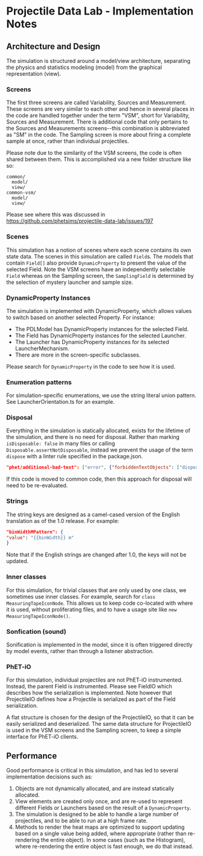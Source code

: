 # Projectile Data Lab - Implementation Notes

## Architecture and Design

The simulation is structured around a model/view architecture, separating the physics and statistics modeling (model)
from the graphical representation (view).

### Screens

The first three screens are called Variability, Sources and Measurement. These screens are very similar to each other
and hence in several places in the code are handled together under the term "VSM", short for Variability, Sources and
Measurement. There is additional code that only pertains to the Sources and Measurements screens--this combination is
abbreviated as "SM" in the code. The Sampling screen is more about firing a complete sample at once, rather than
individual projectiles.

Please note due to the similarity of the VSM screens, the code is often shared between them. This is accomplished via a
new folder structure like so:

```
common/
  model/
  view/
common-vsm/
  model/
  view/
```

Please see where this was discussed in https://github.com/phetsims/projectile-data-lab/issues/197

### Scenes

This simulation has a notion of scenes where each scene contains its own state data. The scenes in this simulation are
called `Field`s. The models that contain `Field[]` also provide `DynamicProperty` to present the value of the selected
Field. Note the VSM screens have an independently selectable `Field` whereas on the Sampling screen, the `SamplingField`
is determined by the selection of mystery launcher and sample size.

### DynamicProperty Instances

The simulation is implemented with DynamicProperty, which allows values to switch based on another selected Property.
For instance:

- The PDLModel has DynamicProperty instances for the selected Field.
- The Field has DynamicProperty instances for the selected Launcher.
- The Launcher has DynamicProperty instances for its selected LauncherMechanism.
- There are more in the screen-specific subclasses.

Please search for `DynamicProperty` in the code to see how it is used.

### Enumeration patterns

For simulation-specific enumerations, we use the string literal union pattern. See LauncherOrientation.ts for an
example.

### Disposal

Everything in the simulation is statically allocated, exists for the lifetime of the simulation, and there is no need
for disposal. Rather than marking `isDisposable: false` in many files or calling `Disposable.assertNotDisposable`,
instead we prevent the usage of the term `dispose` with a linter rule specified in the package.json.

```json
"phet/additional-bad-text": ["error", {"forbiddenTextObjects": ["dispose"] }]
```

If this code is moved to common code, then this approach for disposal will need to be re-evaluated.

### Strings

The string keys are designed as a camel-cased version of the English translation as of the 1.0 release. For example:

```json
"binWidthMPattern": {
"value": "{{binWidth}} m"
}
```

Note that if the English strings are changed after 1.0, the keys will not be updated.

### Inner classes

For this simulation, for trivial classes that are only used by one class, we sometimes use inner classes. For example,
search for
`class MeasuringTapeIconNode`. This allows us to keep code co-located with where it is used, without proliferating
files, and to have a usage site like `new MeasuringTapeIconNode()`.

### Sonfication (sound)

Sonification is implemented in the model, since it is often triggered directly by model events, rather than through a
listener abstraction.

### PhET-iO

For this simulation, individual projectiles are not PhET-iO instrumented. Instead, the parent Field is instrumented.
Please see FieldIO which describes how the serialization is implemented. Note however that ProjectileIO defines how a
Projectile is serialized as part of the Field serialization.

A flat structure is chosen for the design of the ProjectileIO, so that it can be easily serialized and deserialized. The
same data structure for ProjectileIO is used in the VSM screens and the Sampling screen, to keep a simple interface for
PhET-iO clients.

## Performance

Good performance is critical in this simulation, and has led to several implementation decisions such as:

1. Objects are not dynamically allocated, and are instead statically allocated.
2. View elements are created only once, and are re-used to represent different Fields or Launchers based on the result
   of a `DynamicProperty`.
3. The simulation is designed to be able to handle a large number of projectiles, and to be able to run at a high frame
   rate.
4. Methods to render the heat maps are optimized to support updating based on a single value being added, where
   appropriate (rather than re-rendering the entire object). In some cases (such as the Histogram), where re-rendering
   the entire object is fast enough, we do that instead.
